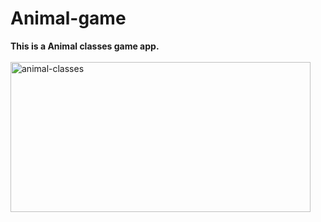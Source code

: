 # Animal-game
<b>This is a Animal classes game app.</b>
<br><br>
<img src="https://github.com/shzehra93/Cinema-reserve/assets/126316477/feafe94c-4cf3-4d58-ba60-dec5cc08f6cf" alt="animal-classes" width="480" height="240">
